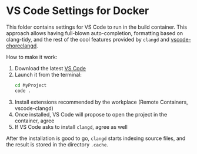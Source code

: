 # VS Code Settings for Docker


This folder contains settings for VS Code to run in the build container.
This approach allows having full-blown auto-completion, formatting based on clang-tidy, and the rest of the cool features provided by `clangd`
and [vscode-choreclangd](https://marketplace.visualstudio.com/items?itemName=llvm-vs-code-extensions.vscode-clangd).

How to make it work:
1. Download the latest [VS Code](https://code.visualstudio.com/download)
1. Launch it from the terminal:
    ```sh
    cd MyProject
    code .
    ```
1. Install extensions recommended by the workplace (Remote Containers, vscode-clangd)
1. Once installed, VS Code will propose to open the project in the container, agree
1. If VS Code asks to install `clangd`, agree as well

After the installation is good to go, `clangd` starts indexing source files, and the result is stored in the directory `.cache`.
